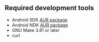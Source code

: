 ## Required development tools

- Android SDK [AUR package](https://aur.archlinux.org/packages/android-sdk/)
- Android NDK [AUR package](https://aur.archlinux.org/packages/android-ndk/)
- GNU Make 3.81 or later
- curl

